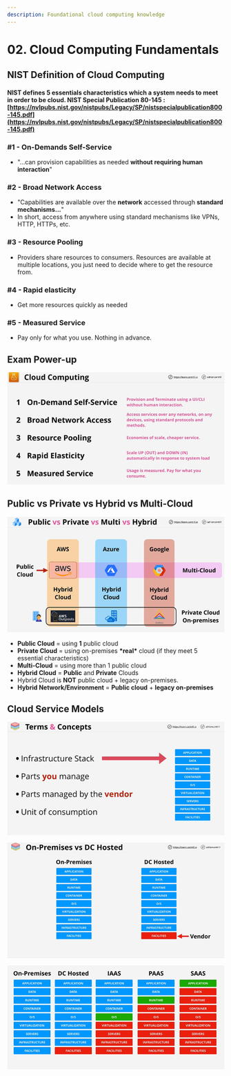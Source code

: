 ```yaml
---
description: Foundational cloud computing knowledge
---
```


# 02. Cloud Computing Fundamentals

## NIST Definition of Cloud Computing

#### NIST defines 5 essentials characteristics which a system needs to meet in order to be cloud. NIST Special Publication 80-145 : [https://nvlpubs.nist.gov/nistpubs/Legacy/SP/nistspecialpublication800-145.pdf](https://nvlpubs.nist.gov/nistpubs/Legacy/SP/nistspecialpublication800-145.pdf)

### \#1 - On-Demands Self-Service

* "...can provision capabilities as needed **without requiring human interaction**"

### \#2 - Broad Network Access

* "Capabilities are available over the **network** accessed through **standard mechanisms...**"
* In short, access from anywhere using standard mechanisms like VPNs, HTTP, HTTPs, etc.

### \#3 - Resource Pooling 

* Providers share resources to consumers. Resources are available at multiple locations, you just need to decide where to get the resource from.

### \#4 - Rapid elasticity

* Get more resources quickly as needed

### \#5 - Measured Service

* Pay only for what you use. Nothing in advance.

## Exam Power-up

![](../.gitbook/assets/image%20%2841%29.png)

## Public vs Private vs Hybrid vs Multi-Cloud

![](../.gitbook/assets/image%20%2839%29.png)

* **Public Cloud** = using **1** public cloud
* **Private Cloud** = using on-premises **\*real\*** cloud \(if they meet 5 essential characteristics\)
* **Multi-Cloud** = using more than 1 public cloud
* **Hybrid Cloud** = **Public** and **Private** Clouds
* Hybrid Cloud is **NOT** public cloud + legacy on-premises.
* **Hybrid Network/Environment** = **Public cloud** + **legacy on-premises** 

##  Cloud Service Models

![](../.gitbook/assets/image%20%2838%29.png)

![](../.gitbook/assets/image%20%2840%29.png)

![](../.gitbook/assets/image%20%2837%29.png)

